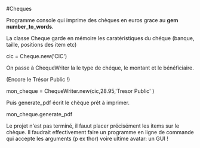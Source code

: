 #Cheques

Programme console qui imprime des chèques en euros grace au **gem number_to_words**.


La classe Cheque garde en mémoire les caratéristiques du chéque (banque, taille, positions des item etc)

cic = Cheque.new('CIC')

On passe à ChequeWriter la le type de chéque, le montant et le bénéficiaire.

(Encore le Trésor Public !)

mon_cheque = ChequeWriter.new(cic,28.95,'Tresor Public' )

Puis generate_pdf écrit le chèque prêt à imprimer.

mon_cheque.generate_pdf

Le projet n'est pas terminé, il fauut placer précisément les items sur le chèque.
Il faudrait effectivement faire un programme en ligne de commande qui accepte les arguments (p ex thor)
voire ultime avatar: un GUI !
